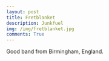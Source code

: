 ```yaml
---
layout: post
title: Fretblanket 
description: Junkfuel
img: /img/fretblanket.jpg
comments: True
---
```

Good band from Birmingham, England. 